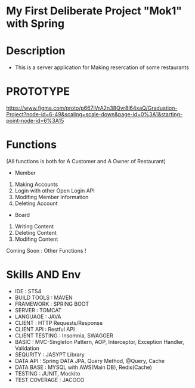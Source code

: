 # My First Deliberate Project "Mok1" with Spring

# Description
- This is a server application for Making resercation of some restaurants

# PROTOTYPE
https://www.figma.com/proto/p667iVrA2n38Qvr8l64xaQ/Graduation-Project?node-id=6-49&scaling=scale-down&page-id=0%3A1&starting-point-node-id=6%3A15

# Functions
(All functions is both for A Customer and A Owner of Restaurant)
- Member
1. Making Accounts
2. Login with other Open Login API
3. Modifing Member Information
4. Deleting Account
- Board
1. Writing Content
2. Deleting Content
3. Modifing Content

Coming Soon : Other Functions !

# Skills AND Env
- IDE : STS4
- BUILD TOOLS : MAVEN
- FRAMEWORK : SPRING BOOT
- SERVER : TOMCAT
- LANGUAGE : JAVA
- CLIENT : HTTP Requests/Response
- CLIENT API : Restful API
- CLIENT TESTING : Insomnia, SWAGGER
- BASIC : MVC-Singleton Pattern, AOP, Interceptor, Exception Handler, Validation
- SEQURITY : JASYPT Library
- DATA API : Spring DATA JPA, Query Method, @Query, Cache
- DATA BASE : MYSQL with AWS(Main DB), Redis(Cache)
- TESTING : JUNIT, Mockito
- TEST COVERAGE : JACOCO
